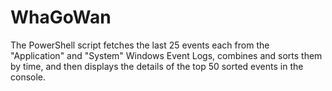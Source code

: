 # WhaGoWan
The PowerShell script fetches the last 25 events each from the "Application" and "System" Windows Event Logs, combines and sorts them by time, and then displays the details of the top 50 sorted events in the console.
